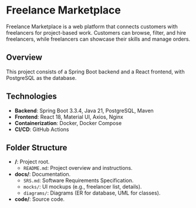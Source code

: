 # Freelance Marketplace

Freelance Marketplace is a web platform that connects customers with freelancers for project-based work. Customers can browse, filter, and hire freelancers, while freelancers can showcase their skills and manage orders.

## Overview

This project consists of a Spring Boot backend and a React frontend, with PostgreSQL as the database.

## Technologies

- **Backend**: Spring Boot 3.3.4, Java 21, PostgreSQL, Maven
- **Frontend**: React 18, Material UI, Axios, Nginx
- **Containerization**: Docker, Docker Compose
- **CI/CD**: GitHub Actions

## Folder Structure

- **/**: Project root.
  - `README.md`: Project overview and instructions.
- **docs/**: Documentation.
  - `SRS.md`: Software Requirements Specification.
  - `mocks/`: UI mockups (e.g., freelancer list, details).
  - `diagrams/`: Diagrams (ER for database, UML for classes).
- **code/**: Source code.